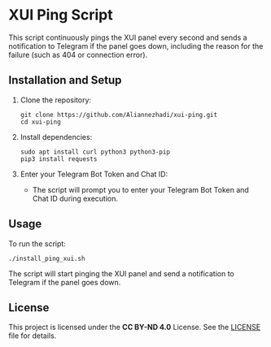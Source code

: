 
# XUI Ping Script

This script continuously pings the XUI panel every second and sends a notification to Telegram if the panel goes down, including the reason for the failure (such as 404 or connection error).

## Installation and Setup

1. Clone the repository:
   ```
   git clone https://github.com/Aliannezhadi/xui-ping.git
   cd xui-ping
   ```

2. Install dependencies:
   ```
   sudo apt install curl python3 python3-pip
   pip3 install requests
   ```

3. Enter your Telegram Bot Token and Chat ID:
   - The script will prompt you to enter your Telegram Bot Token and Chat ID during execution.

## Usage

To run the script:
```
./install_ping_xui.sh
```

The script will start pinging the XUI panel and send a notification to Telegram if the panel goes down.

## License

This project is licensed under the **CC BY-ND 4.0** License. See the [LICENSE](LICENSE) file for details.
